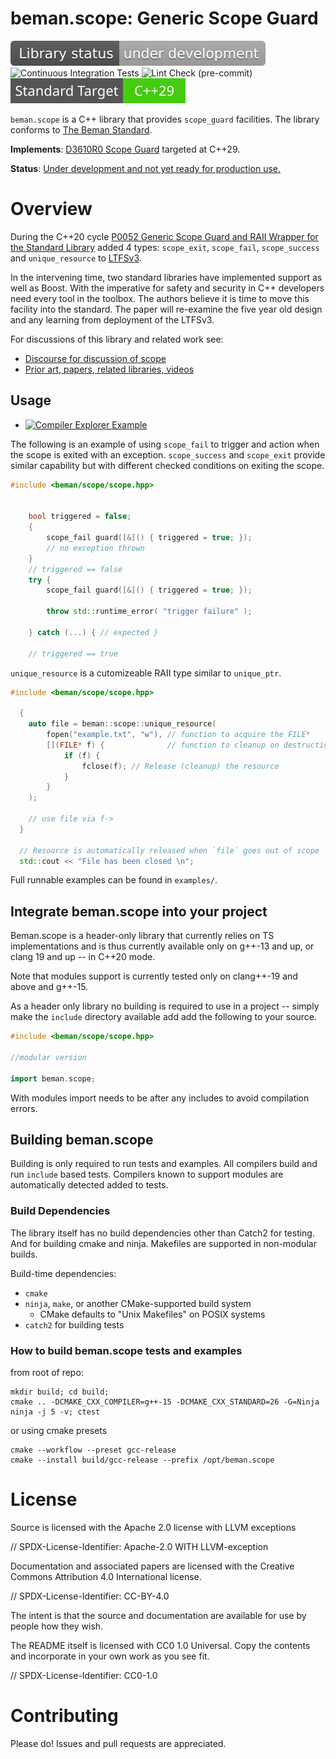 <!--
SPDX-License-Identifier: CC0-1.0
-->

# beman.scope: Generic Scope Guard

![Library Status](https://raw.githubusercontent.com/bemanproject/beman/refs/heads/main/images/badges/beman_badge-beman_library_under_development.svg)
![Continuous Integration Tests](https://github.com/bemanproject/scope/actions/workflows/ci_tests.yml/badge.svg)
![Lint Check (pre-commit)](https://github.com/bemanproject/scope/actions/workflows/pre-commit.yml/badge.svg)
![Target Standard](https://github.com/bemanproject/beman/blob/main/images/badges/cpp29.svg)

`beman.scope` is a C++ library that provides `scope_guard` facilities. The library conforms to [The Beman Standard](https://github.com/bemanproject/beman/blob/main/docs/BEMAN_STANDARD.md).

**Implements**: [D3610R0 Scope Guard](./paper/scope.org) targeted at C++29.

**Status**: [Under development and not yet ready for production use.](https://github.com/bemanproject/beman/blob/main/docs/BEMAN_LIBRARY_MATURITY_MODEL.md#under-development-and-not-yet-ready-for-production-use)

# Overview

During the C++20 cycle [P0052 Generic Scope Guard and RAII Wrapper for the Standard Library](https://wg21.link/P0052)
added 4 types: `scope_exit`, `scope_fail`, `scope_success`
and `unique_resource` to [LTFSv3](https://www.open-std.org/jtc1/sc22/wg21/docs/papers/2022/n4908#scopeguard).

In the intervening time, two standard libraries have implemented support as well as Boost.
With the imperative for safety and security in C++ developers need every tool in the toolbox.
The authors believe it is time to move this facility into the standard.
The paper will re-examine the five year old design and any learning from deployment of the LTFSv3.

For discussions of this library and related work see:

- [Discourse for discussion of scope](https://discourse.bemanproject.org/t/scope-library/315)
- [Prior art, papers, related libraries, videos](https://github.com/bemanproject/scope/blob/main/resources.md)

## Usage

- [![Compiler Explorer Example](https://img.shields.io/badge/Try%20it%20on%20Compiler%20Explorer-grey?logo=compilerexplorer&logoColor=67c52a)](https://godbolt.org/z/qMvrsPexd)

The following is an example of using `scope_fail` to trigger and action when the scope
is exited with an exception.  `scope_success` and `scope_exit` provide similar capability
but with different checked conditions on exiting the scope.

```c++
#include <beman/scope/scope.hpp>


    bool triggered = false;
    {
        scope_fail guard([&]() { triggered = true; });
        // no exception thrown
    }
    // triggered == false
    try {
        scope_fail guard([&]() { triggered = true; });

        throw std::runtime_error( "trigger failure" );

    } catch (...) { // expected }

    // triggered == true
```

`unique_resource` is a cutomizeable RAII type similar to `unique_ptr`.

```c++
#include <beman/scope/scope.hpp>

  {
    auto file = beman::scope::unique_resource(
        fopen("example.txt", "w"), // function to acquire the FILE*
        [](FILE* f) {              // function to cleanup on destruction
            if (f) {
                fclose(f); // Release (cleanup) the resource
            }
        }
    );

    // use file via f->
  }

  // Resource is automatically released when `file` goes out of scope
  std::cout << "File has been closed \n";
```

Full runnable examples can be found in `examples/`.

## Integrate beman.scope into your project

Beman.scope is a header-only library that currently relies on TS implementations
and is thus currently available only on g++-13 and up, or clang 19 and up -- in C++20 mode.

Note that modules support is currently tested only on clang++-19 and above and g++-15.

As a header only library no building is required to use in a project -- simply make
the `include` directory available add add the following to your source.

```cpp
#include <beman/scope/scope.hpp>

//modular version

import beman.scope;
```
With modules import needs to be after any includes to avoid compilation errors.

## Building beman.scope

Building is only required to run tests and examples. All compilers build and
run `include` based tests. Compilers known to support modules are automatically
detected added to tests.

### Build Dependencies

The library itself has no build dependencies other than Catch2 for testing.
And for building cmake and ninja.  Makefiles are supported in non-modular builds.

Build-time dependencies:

- `cmake`
- `ninja`, `make`, or another CMake-supported build system
  - CMake defaults to "Unix Makefiles" on POSIX systems
- `catch2` for building tests

### How to build beman.scope tests and examples

from root of repo:

```shell
mkdir build; cd build;
cmake .. -DCMAKE_CXX_COMPILER=g++-15 -DCMAKE_CXX_STANDARD=26 -G=Ninja
ninja -j 5 -v; ctest
```

or using cmake presets
```shell
cmake --workflow --preset gcc-release
cmake --install build/gcc-release --prefix /opt/beman.scope
```
# License

Source is licensed with the Apache 2.0 license with LLVM exceptions

// SPDX-License-Identifier: Apache-2.0 WITH LLVM-exception

Documentation and associated papers are licensed with the Creative Commons Attribution 4.0 International license.

// SPDX-License-Identifier: CC-BY-4.0

The intent is that the source and documentation are available for use by people how they wish.

The README itself is licensed with CC0 1.0 Universal. Copy the contents and incorporate in your own work as you see fit.

// SPDX-License-Identifier: CC0-1.0

# Contributing

Please do! Issues and pull requests are appreciated.

